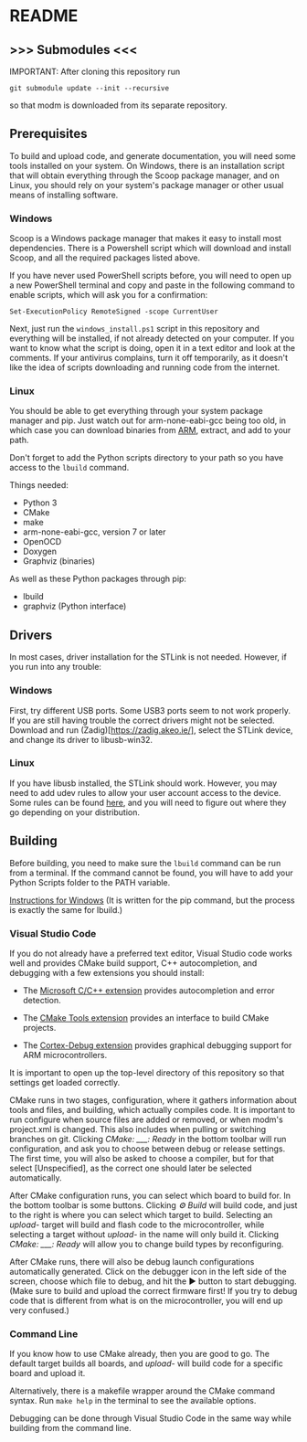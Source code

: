 # README

## >>> Submodules <<<

IMPORTANT: After cloning this repository run

    git submodule update --init --recursive

so that modm is downloaded from its separate repository.

## Prerequisites

To build and upload code, and generate documentation, you will need some tools installed on your system. On Windows, there is an installation script that will obtain everything through the Scoop package manager, and on Linux, you should rely on your system's package manager or other usual means of installing software.

### Windows

Scoop is a Windows package manager that makes it easy to install most dependencies. There is a Powershell script which will download and install Scoop, and all the required packages listed above.

If you have never used PowerShell scripts before, you will need to open up a new PowerShell terminal and copy and paste in the following command to enable scripts, which will ask you for a confirmation:

    Set-ExecutionPolicy RemoteSigned -scope CurrentUser

Next, just run the `windows_install.ps1` script in this repository and everything will be installed, if not already detected on your computer. If you want to know what the script is doing, open it in a text editor and look at the comments. If your antivirus complains, turn it off temporarily, as it doesn't like the idea of scripts downloading and running code from the internet.

### Linux

You should be able to get everything through your system package manager and pip. Just watch out for arm-none-eabi-gcc being too old, in which case you can download binaries from [ARM](https://developer.arm.com/open-source/gnu-toolchain/gnu-rm/downloads), extract, and add to your path.

Don't forget to add the Python scripts directory to your path so you have access to the `lbuild` command.

Things needed:

 * Python 3
 * CMake
 * make
 * arm-none-eabi-gcc, version 7 or later
 * OpenOCD
 * Doxygen
 * Graphviz (binaries)

As well as these Python packages through pip:

 * lbuild
 * graphviz (Python interface)

## Drivers

In most cases, driver installation for the STLink is not needed. However, if you run into any trouble:

### Windows

First, try different USB ports. Some USB3 ports seem to not work properly. If you are still having trouble the correct drivers might not be selected. Download and run (Zadig)[https://zadig.akeo.ie/], select the STLink device, and change its driver to libusb-win32.

### Linux

If you have libusb installed, the STLink should work. However, you may need to add udev rules to allow your user account access to the device. Some rules can be found [here](https://github.com/texane/stlink/tree/master/etc/udev/rules.d), and you will need to figure out where they go depending on your distribution.

## Building

Before building, you need to make sure the `lbuild` command can be run from a terminal. If the command cannot be found, you will have to add your Python Scripts folder to the PATH variable.

[Instructions for Windows](https://projects.raspberrypi.org/en/projects/using-pip-on-windows/5) (It is written for the pip command, but the process is exactly the same for lbuild.)

### Visual Studio Code

If you do not already have a preferred text editor, Visual Studio code works well and provides CMake build support, C++ autocompletion, and debugging with a few extensions you should install:

 * The [Microsoft C/C++ extension](https://marketplace.visualstudio.com/items?itemName=ms-vscode.cpptools) provides autocompletion and error detection.

 * The [CMake Tools extension](https://marketplace.visualstudio.com/items?itemName=marus25.cortex-debug) provides an interface to build CMake projects.

 * The [Cortex-Debug extension](https://marketplace.visualstudio.com/items?itemName=marus25.cortex-debug) provides graphical debugging support for ARM microcontrollers.

It is important to open up the top-level directory of this repository so that settings get loaded correctly.

CMake runs in two stages, configuration, where it gathers information about tools and files, and building, which actually compiles code. It is important to run configure when source files are added or removed, or when modm's project.xml is changed. This also includes when pulling or switching branches on git. Clicking *CMake: ___: Ready* in the bottom toolbar will run configuration, and ask you to choose between debug or release settings. The first time, you will also be asked to choose a compiler, but for that select [Unspecified], as the correct one should later be selected automatically.

After CMake configuration runs, you can select which board to build for. In the bottom toolbar is some buttons. Clicking *⚙ Build* will build code, and just to the right is where you can select which target to build. Selecting an *upload-<boardname>* target will build and flash code to the microcontroller, while selecting a target without *upload-* in the name will only build it. Clicking *CMake: ___: Ready* will allow you to change build types by reconfiguring.

After CMake runs, there will also be debug launch configurations automatically generated. Click on the debugger icon in the left side of the screen, choose which file to debug, and hit the ▶️ button to start debugging. (Make sure to build and upload the correct firmware first! If you try to debug code that is different from what is on the microcontroller, you will end up very confused.)

### Command Line

If you know how to use CMake already, then you are good to go. The default target builds all boards, and *upload-<boardname>* will build code for a specific board and upload it.

Alternatively, there is a makefile wrapper around the CMake command syntax. Run `make help` in the terminal to see the available options.

Debugging can be done through Visual Studio Code in the same way while building from the command line.

